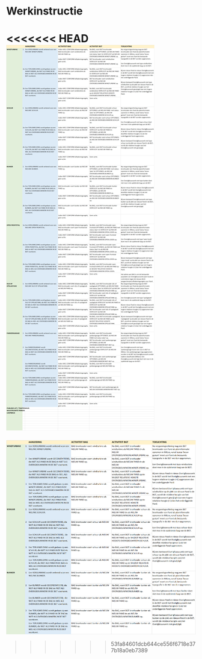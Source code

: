 Werkinstructie
==============

<<<<<<< HEAD
![](media/46589bc79eb6a1c6299357773fcc2128.png)
=======
![](media/1b2758d8388ea046a16b9205776aa679.png)
>>>>>>> 53fa84601dcb644ce556f6718e377b18a0eb7389
